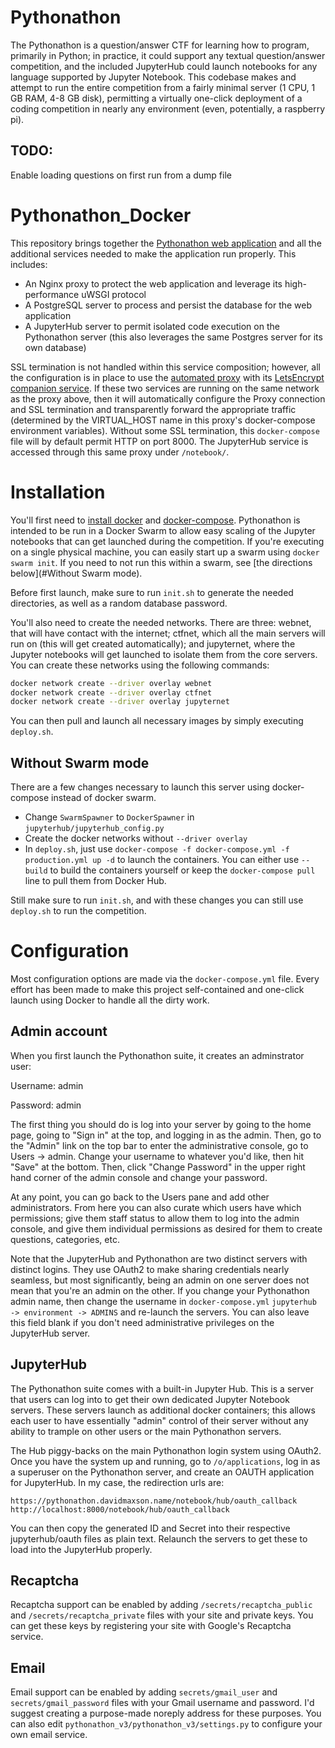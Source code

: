 # Pythonathon

The Pythonathon is a question/answer CTF for learning how to program, primarily in Python; in practice, it could support any textual question/answer competition, and the included JupyterHub could launch notebooks for any language supported by Jupyter Notebook. This codebase makes and attempt to run the entire competition from a fairly minimal server (1 CPU, 1 GB RAM, 4-8 GB disk), permitting a virtually one-click deployment of a coding competition in nearly any environment (even, potentially, a raspberry pi).

## TODO:

Enable loading questions on first run from a dump file

# Pythonathon_Docker

This repository brings together the [Pythonathon web application](https://github.com/scnerd/pythonathon_v3) and all the additional services needed to make the application run properly. This includes:

* An Nginx proxy to protect the web application and leverage its high-performance uWSGI protocol
* A PostgreSQL server to process and persist the database for the web application
* A JupyterHub server to permit isolated code execution on the Pythonathon server (this also leverages the same Postgres server for its own database)

SSL termination is not handled within this service composition; however, all the configuration is in place to use the [automated proxy](https://github.com/jwilder/nginx-proxy) with its [LetsEncrypt companion service](https://github.com/JrCs/docker-letsencrypt-nginx-proxy-companion). If these two services are running on the same network as the proxy above, then it will automatically configure the Proxy connection and SSL termination and transparently forward the appropriate traffic (determined by the VIRTUAL_HOST name in this proxy's docker-compose environment variables). Without some SSL termination, this `docker-compose` file will by default permit HTTP on port 8000. The JupyterHub service is accessed through this same proxy under `/notebook/`. 

# Installation

You'll first need to [install docker](https://docs.docker.com/install/) and [docker-compose](https://docs.docker.com/compose/install/). Pythonathon is intended to be run in a Docker Swarm to allow easy scaling of the Jupyter notebooks that can get launched during the competition. If you're executing on a single physical machine, you can easily start up a swarm using `docker swarm init`. If you need to not run this within a swarm, see [the directions below](#Without Swarm mode).

Before first launch, make sure to run `init.sh` to generate the needed directories, as well as a random database password.

You'll also need to create the needed networks. There are three: webnet, that will have contact with the internet; ctfnet, which all the main servers will run on (this will get created automatically); and jupyternet, where the Jupyter notebooks will get launched to isolate them from the core servers. You can create these networks using the following commands:

```bash
docker network create --driver overlay webnet
docker network create --driver overlay ctfnet
docker network create --driver overlay jupyternet
```

You can then pull and launch all necessary images by simply executing `deploy.sh`.

## Without Swarm mode

There are a few changes necessary to launch this server using docker-compose instead of docker swarm.

* Change `SwarmSpawner` to `DockerSpawner` in `jupyterhub/jupyterhub_config.py`
* Create the docker networks without `--driver overlay`
* In `deploy.sh`, just use `docker-compose -f docker-compose.yml -f production.yml up -d` to launch the containers. You can either use `--build` to build the containers yourself or keep the `docker-compose pull` line to pull them from Docker Hub.

Still make sure to run `init.sh`, and with these changes you can still use `deploy.sh` to run the competition.

# Configuration

Most configuration options are made via the `docker-compose.yml` file. Every effort has been made to make this project self-contained and one-click launch using Docker to handle all the dirty work.

## Admin account

When you first launch the Pythonathon suite, it creates an adminstrator user:

Username: admin

Password: admin

The first thing you should do is log into your server by going to the home page, going to "Sign in" at the top, and logging in as the admin. Then, go to the "Admin" link on the top bar to enter the administrative console, go to Users -> admin. Change your username to whatever you'd like, then hit "Save" at the bottom. Then, click "Change Password" in the upper right hand corner of the admin console and change your password.

At any point, you can go back to the Users pane and add other administrators. From here you can also curate which users have which permissions; give them staff status to allow them to log into the admin console, and give them individual permissions as desired for them to create questions, categories, etc.

Note that the JupyterHub and Pythonathon are two distinct servers with distinct logins. They use OAuth2 to make sharing credentials nearly seamless, but most significantly, being an admin on one server does not mean that you're an admin on the other. If you change your Pythonathon admin name, then change the username in `docker-compose.yml` `jupyterhub -> environment -> ADMINS` and re-launch the servers. You can also leave this field blank if you don't need administrative privileges on the JupyterHub server.

## JupyterHub

The Pythonathon suite comes with a built-in Jupyter Hub. This is a server that users can log into to get their own dedicated Jupyter Notebook servers. These servers launch as additional docker containers; this allows each user to have essentially "admin" control of their server without any ability to trample on other users or the main Pythonathon servers.

The Hub piggy-backs on the main Pythonathon login system using OAuth2. Once you have the system up and running, go to ```/o/applications```, log in as a superuser on the Pythonathon server, and create an OAUTH application for JupyterHub. In my case, the redirection urls are:

    https://pythonathon.davidmaxson.name/notebook/hub/oauth_callback
    http://localhost:8000/notebook/hub/oauth_callback

You can then copy the generated ID and Secret into their respective jupyterhub/oauth files as plain text. Relaunch the servers to get these to load into the JupyterHub properly.

## Recaptcha

Recaptcha support can be enabled by adding `/secrets/recaptcha_public` and `/secrets/recaptcha_private` files with your site and private keys. You can get these keys by registering your site with Google's Recaptcha service.

## Email

Email support can be enabled by adding `secrets/gmail_user` and `secrets/gmail_password` files with your Gmail username and password. I'd suggest creating a purpose-made noreply address for these purposes. You can also edit `pythonathon_v3/pythonathon_v3/settings.py` to configure your own email service.

